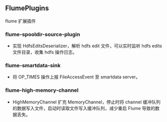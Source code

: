 ## FlumePlugins

flume 扩展插件

### flume-spooldir-source-plugin

+ 实现 HdfsEditsDeserializer，解析 hdfs edit 文件，可以实时监听 hdfs edits 文件目录，收集 hdfs 操作日志。

### flume-smartdata-sink

+ 将 OP_TIMES 操作上报 FileAccessEvent 至 smartdata server。

### flume-high-memory-channel

+ HighMemoryChannel 扩充 MemoryChannel，停止时将 channel 缓冲队列的数据写入文件，启动时读取文件写入缓冲队列，减少重启 Flume 导致的数据丢失。
